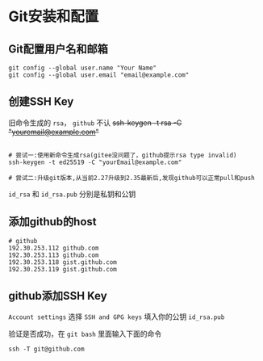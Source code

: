 # Git安装和配置

## Git配置用户名和邮箱
```shell
git config --global user.name "Your Name"
git config --global user.email "email@example.com"
```

## 创建SSH Key

旧命令生成的 `rsa`， `github` 不认
~~ssh-keygen -t rsa -C "youremail@example.com"~~
```shell

# 尝试一:使用新命令生成rsa(gitee没问题了，github提示rsa type invalid)
ssh-keygen -t ed25519 -C "yourEmail@example.com"

# 尝试二:升级git版本,从当前2.27升级到2.35最新后,发现github可以正常pull和push

```
 `id_rsa` 和 `id_rsa.pub` 分别是私钥和公钥

## 添加github的host
```JS
# github
192.30.253.112 github.com
192.30.253.113 github.com
192.30.253.118 gist.github.com
192.30.253.119 gist.github.com
```

## github添加SSH Key
 `Account settings` 选择 `SSH and GPG keys` 填入你的公钥 `id_rsa.pub`

验证是否成功，在 `git bash` 里面输入下面的命令

```shell
ssh -T git@github.com
```
